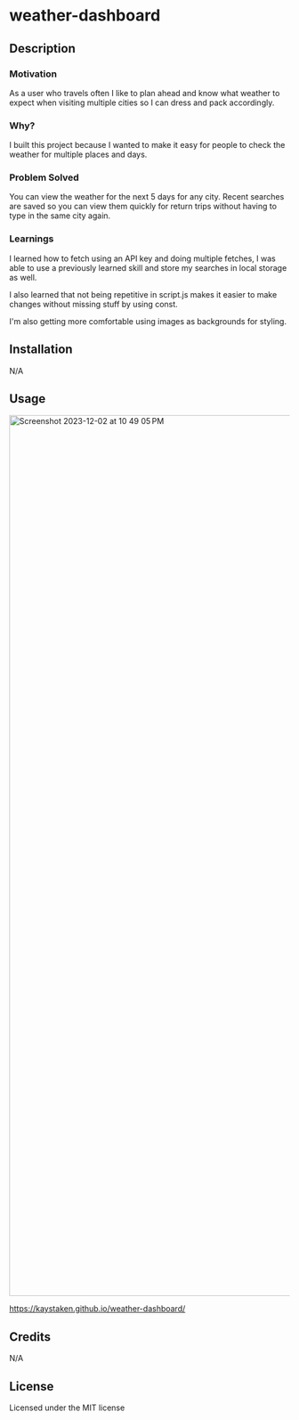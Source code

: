 # weather-dashboard

## Description

### Motivation

As a user who travels often I like to plan ahead and know what weather to expect when visiting multiple cities so I can dress and pack accordingly. 

### Why?

I built this project because I wanted to make it easy for people to check the weather for multiple places and days.

### Problem Solved

You can view the weather for the next 5 days for any city. Recent searches are saved so you can view them quickly for return trips without having to type in the same city again.

### Learnings

I learned how to fetch using an API key and doing multiple fetches, I was able to use a previously learned skill and store my searches in local storage as well.

I also learned that not being repetitive in script.js makes it easier to make changes without missing stuff by using const.

I'm also getting more comfortable using images as backgrounds for styling.

## Installation

N/A

## Usage


<img width="1582" alt="Screenshot 2023-12-02 at 10 49 05 PM" src="https://github.com/Kaystaken/weather-dashboard/assets/148396597/3dee91ec-69f2-4c08-ae1e-8b7116018f30">

https://kaystaken.github.io/weather-dashboard/



## Credits

N/A

## License

Licensed under the MIT license
